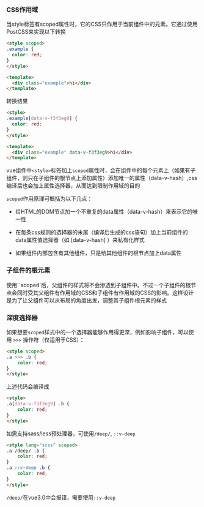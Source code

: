 ### CSS作用域

当style标签有scoped属性时，它的CSS只作用于当前组件中的元素。它通过使用PostCSS来实现以下转换

```HTML
<style scoped>
.example {
  color: red;
}
</style>

<template>
  <div class="example">hi</div>
</template>
```

转换结果

```html
<style>
.example[data-v-f3f3eg9] {
  color: red;
}
</style>

<template>
  <div class="example" data-v-f3f3eg9>hi</div>
</template>
```

 vue组件中`<style>`标签加上`scoped`属性时，会在组件中的每个元素上（如果有子组件，则只在子组件的根节点上添加属性）添加唯一的属性（data-v-hash）,css编译后也会加上属性选择器，从而达到限制作用域的目的

`scoped`作用原理可概括为以下几点：

+ 给HTML的DOM节点加一个不重复的data属性（data-v-hash）来表示它的唯一性

+ 在每条css规则的选择器的末尾（编译后生成的css语句）加上当前组件的data属性值选择器（如 [data-v-hash] ）来私有化样式
+ 如果组件内部包含有其他组件，只是给其他组件的根节点加上data属性

### 子组件的根元素

使用``scoped`后，父组件的样式将不会渗透到子组件中。不过一个子组件的根节点会同时受其父组件有作用域的CSS和子组件有作用域的CSS的影响。这样设计是为了让父组件可以从布局的角度出发，调整其子组件根元素的样式

### 深度选择器

如果想要`scoped`样式中的一个选择器能够作用得更深，例如影响子组件，可以使用 `>>>` 操作符（仅适用于CSS）：

```html
<style scoped>
.a >>> .b { 
	color: red;    
}
</style>
```

上述代码会编译成

```html
<style>
.a[data-v-f3f3eg9] .b { 
	color: red;
}
</style>
```

如需支持sass/less预处理器，可使用`/deep/`, `::v-deep`

```html
<style lang="scss" scoped>
.a /deep/ .b { 
	color: red;    
}
.a ::v-deep .b { 
	color: red;    
}
</style>
```

`/deep/`在vue3.0中会报错，需要使用`::v-deep`